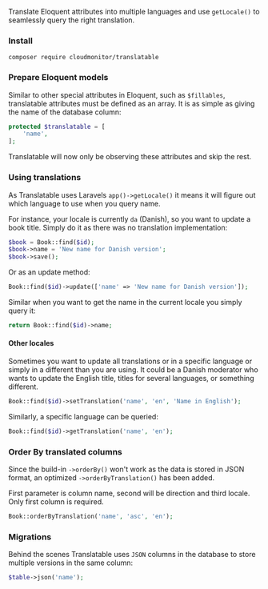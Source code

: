 Translate Eloquent attributes into multiple languages and use `getLocale()` to seamlessly query the right translation.

### Install

```shell
composer require cloudmonitor/translatable
```

### Prepare Eloquent models

Similar to other special attributes in Eloquent, such as `$fillables`, translatable attributes must be defined as an array. It is as simple as giving the name of the database column:

```php
protected $translatable = [
    'name',
];
```

Translatable will now only be observing these attributes and skip the rest.

### Using translations

As Translatable uses Laravels `app()->getLocale()` it means it will figure out which language to use when you query name.

For instance, your locale is currently `da` (Danish), so you want to update a book title. Simply do it as there was no translation implementation:

```php
$book = Book::find($id);
$book->name = 'New name for Danish version';
$book->save();
```

Or as an update method:

```php
Book::find($id)->update(['name' => 'New name for Danish version']);
```

Similar when you want to get the name in the current locale you simply query it:

```php
return Book::find($id)->name;
```

#### Other locales

Sometimes you want to update all translations or in a specific language or simply in a different than you are using. It could be a Danish moderator who wants to update the English title, titles for several languages, or something different.

```php
Book::find($id)->setTranslation('name', 'en', 'Name in English');
```

Similarly, a specific language can be queried:

```php
Book::find($id)->getTranslation('name', 'en');
```

### Order By translated columns

Since the build-in `->orderBy()` won't work as the data is stored in JSON format, an optimized `->orderByTranslation()` has been added.

First parameter is column name, second will be direction and third locale.
Only first column is required.

```php
Book::orderByTranslation('name', 'asc', 'en');
```

### Migrations

Behind the scenes Translatable uses `JSON` columns in the database to store multiple versions in the same column:

```php
$table->json('name');
```
